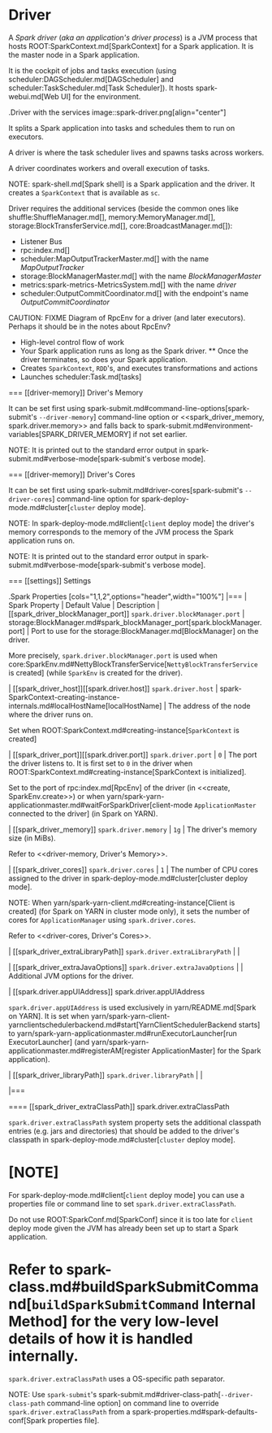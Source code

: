 # Driver

A *Spark driver* (_aka_ *an application's driver process*) is a JVM process that hosts ROOT:SparkContext.md[SparkContext] for a Spark application. It is the master node in a Spark application.

It is the cockpit of jobs and tasks execution (using scheduler:DAGScheduler.md[DAGScheduler] and scheduler:TaskScheduler.md[Task Scheduler]). It hosts spark-webui.md[Web UI] for the environment.

.Driver with the services
image::spark-driver.png[align="center"]

It splits a Spark application into tasks and schedules them to run on executors.

A driver is where the task scheduler lives and spawns tasks across workers.

A driver coordinates workers and overall execution of tasks.

NOTE: spark-shell.md[Spark shell] is a Spark application and the driver. It creates a `SparkContext` that is available as `sc`.

Driver requires the additional services (beside the common ones like shuffle:ShuffleManager.md[], memory:MemoryManager.md[], storage:BlockTransferService.md[], core:BroadcastManager.md[]):

* Listener Bus
* rpc:index.md[]
* scheduler:MapOutputTrackerMaster.md[] with the name *MapOutputTracker*
* storage:BlockManagerMaster.md[] with the name *BlockManagerMaster*
* metrics:spark-metrics-MetricsSystem.md[] with the name *driver*
* scheduler:OutputCommitCoordinator.md[] with the endpoint's name *OutputCommitCoordinator*

CAUTION: FIXME Diagram of RpcEnv for a driver (and later executors). Perhaps it should be in the notes about RpcEnv?

* High-level control flow of work
* Your Spark application runs as long as the Spark driver.
** Once the driver terminates, so does your Spark application.
* Creates `SparkContext`, `RDD`'s, and executes transformations and actions
* Launches scheduler:Task.md[tasks]

=== [[driver-memory]] Driver's Memory

It can be set first using spark-submit.md#command-line-options[spark-submit's `--driver-memory`] command-line option or <<spark_driver_memory, spark.driver.memory>> and falls back to spark-submit.md#environment-variables[SPARK_DRIVER_MEMORY] if not set earlier.

NOTE: It is printed out to the standard error output in spark-submit.md#verbose-mode[spark-submit's verbose mode].

=== [[driver-memory]] Driver's Cores

It can be set first using spark-submit.md#driver-cores[spark-submit's `--driver-cores`] command-line option for spark-deploy-mode.md#cluster[`cluster` deploy mode].

NOTE: In spark-deploy-mode.md#client[`client` deploy mode] the driver's memory corresponds to the memory of the JVM process the Spark application runs on.

NOTE: It is printed out to the standard error output in spark-submit.md#verbose-mode[spark-submit's verbose mode].

=== [[settings]] Settings

.Spark Properties
[cols="1,1,2",options="header",width="100%"]
|===
| Spark Property | Default Value | Description
| [[spark_driver_blockManager_port]] `spark.driver.blockManager.port` | storage:BlockManager.md#spark_blockManager_port[spark.blockManager.port] | Port to use for the storage:BlockManager.md[BlockManager] on the driver.

More precisely, `spark.driver.blockManager.port` is used when core:SparkEnv.md#NettyBlockTransferService[`NettyBlockTransferService` is created] (while `SparkEnv` is created for the driver).

| [[spark_driver_host]][[spark.driver.host]] `spark.driver.host`
| spark-SparkContext-creating-instance-internals.md#localHostName[localHostName]
| The address of the node where the driver runs on.

Set when ROOT:SparkContext.md#creating-instance[`SparkContext` is created]

| [[spark_driver_port]][[spark.driver.port]] `spark.driver.port`
| `0`
| The port the driver listens to. It is first set to `0` in the driver when ROOT:SparkContext.md#creating-instance[SparkContext is initialized].

Set to the port of rpc:index.md[RpcEnv] of the driver (in <<create, SparkEnv.create>>) or when yarn/spark-yarn-applicationmaster.md#waitForSparkDriver[client-mode `ApplicationMaster` connected to the driver] (in Spark on YARN).

| [[spark_driver_memory]] `spark.driver.memory` | `1g` | The driver's memory size (in MiBs).

Refer to <<driver-memory, Driver's Memory>>.

| [[spark_driver_cores]] `spark.driver.cores` | `1` | The number of CPU cores assigned to the driver in spark-deploy-mode.md#cluster[cluster deploy mode].

NOTE: When yarn/spark-yarn-client.md#creating-instance[Client is created] (for Spark on YARN in cluster mode only), it sets the number of cores for `ApplicationManager` using `spark.driver.cores`.

Refer to <<driver-cores, Driver's Cores>>.

| [[spark_driver_extraLibraryPath]] `spark.driver.extraLibraryPath` | |

| [[spark_driver_extraJavaOptions]] `spark.driver.extraJavaOptions` | | Additional JVM options for the driver.

| [[spark.driver.appUIAddress]] spark.driver.appUIAddress

`spark.driver.appUIAddress` is used exclusively in yarn/README.md[Spark on YARN]. It is set when yarn/spark-yarn-client-yarnclientschedulerbackend.md#start[YarnClientSchedulerBackend starts] to yarn/spark-yarn-applicationmaster.md#runExecutorLauncher[run ExecutorLauncher] (and yarn/spark-yarn-applicationmaster.md#registerAM[register ApplicationMaster] for the Spark application).

| [[spark_driver_libraryPath]] `spark.driver.libraryPath` | |

|===

==== [[spark_driver_extraClassPath]] spark.driver.extraClassPath

`spark.driver.extraClassPath` system property sets the additional classpath entries (e.g. jars and directories) that should be added to the driver's classpath in spark-deploy-mode.md#cluster[`cluster` deploy mode].

[NOTE]
====
For spark-deploy-mode.md#client[`client` deploy mode] you can use a properties file or command line to set `spark.driver.extraClassPath`.

Do not use ROOT:SparkConf.md[SparkConf] since it is too late for `client` deploy mode given the JVM has already been set up to start a Spark application.

Refer to spark-class.md#buildSparkSubmitCommand[`buildSparkSubmitCommand` Internal Method] for the very low-level details of how it is handled internally.
====

`spark.driver.extraClassPath` uses a OS-specific path separator.

NOTE: Use ``spark-submit``'s spark-submit.md#driver-class-path[`--driver-class-path` command-line option] on command line to override `spark.driver.extraClassPath` from a spark-properties.md#spark-defaults-conf[Spark properties file].
